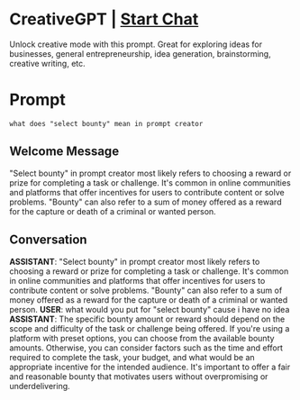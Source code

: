 

# CreativeGPT | [Start Chat](https://gptcall.net/chat.html?data=%7B%22contact%22%3A%7B%22id%22%3A%22-CST37iTrgPSCpHsb1qmM%22%2C%22flow%22%3Atrue%7D%7D)
Unlock creative mode with this prompt. Great for exploring ideas for businesses, general entrepreneurship, idea generation, brainstorming, creative writing, etc.

# Prompt

```
what does "select bounty" mean in prompt creator
```

## Welcome Message
"Select bounty" in prompt creator most likely refers to choosing a reward or prize for completing a task or challenge. It's common in online communities and platforms that offer incentives for users to contribute content or solve problems. "Bounty" can also refer to a sum of money offered as a reward for the capture or death of a criminal or wanted person.

## Conversation

**ASSISTANT**: "Select bounty" in prompt creator most likely refers to choosing a reward or prize for completing a task or challenge. It's common in online communities and platforms that offer incentives for users to contribute content or solve problems. "Bounty" can also refer to a sum of money offered as a reward for the capture or death of a criminal or wanted person.
**USER**: what would you put for "select bounty" cause i have no idea 
**ASSISTANT**: The specific bounty amount or reward should depend on the scope and difficulty of the task or challenge being offered. If you're using a platform with preset options, you can choose from the available bounty amounts. Otherwise, you can consider factors such as the time and effort required to complete the task, your budget, and what would be an appropriate incentive for the intended audience. It's important to offer a fair and reasonable bounty that motivates users without overpromising or underdelivering.

